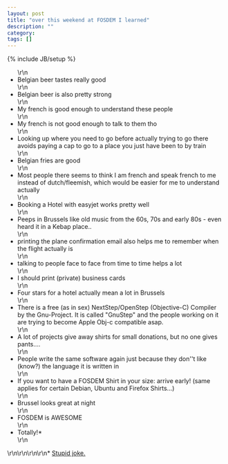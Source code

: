 ```yaml
---
layout: post
title: "over this weekend at FOSDEM I learned"
description: ""
category: 
tags: []
---
```

{% include JB/setup %}

<ul>\r\n<li>Belgian beer tastes really good</li>\r\n<li>Belgian beer is also pretty strong</li>\r\n<li>My french is good enough to understand these people</li>\r\n<li>My french is not good enough to talk to them tho</li>\r\n<li>Looking up where you need to go before actually trying to go there avoids paying a cap to go to a place you just have been to by train</li>\r\n<li>Belgian fries are good</li>\r\n<li>Most people there seems to think I am french and speak french to me instead of dutch/fleemish, which would be easier for me to understand actually</li>\r\n<li>Booking a Hotel with easyjet works pretty well</li>\r\n<li>Peeps in Brussels like old music from the 60s, 70s and early 80s - even heard it in a Kebap place..</li>\r\n<li>printing the plane confirmation email also helps me to remember when the flight actually is</li>\r\n<li>talking to people face to face from time to time helps a lot</li>\r\n<li>I should print (private) business cards</li>\r\n<li>Four stars for a hotel actually mean a lot in Brussels</li>\r\n<li>There is a free (as in sex) NextStep/OpenStep (Objective-C) Compiler by the Gnu-Project. It is called "GnuStep" and the people working on it are trying to become Apple Obj-c compatible asap.</li>\r\n<li>A lot of projects give away shirts for small donations, but no one gives pants....</li>\r\n<li>People write the same software again just because they don''t like (know?) the language it is written in</li>\r\n<li>If you want to have a FOSDEM Shirt in your size: arrive early! (same applies for certain Debian, Ubuntu and Firefox Shirts...)</li>\r\n<li>Brussel looks great at night</li>\r\n<li>FOSDEM is AWESOME</li>\r\n<li>Totally!*</li>\r\n</ul>\r\n\r\n\r\n\r\n* <a href="http://thetvdb.com/?tab=episode&seriesid=75760&seasonid=34610&id=423101&lid=7">Stupid joke.</a>